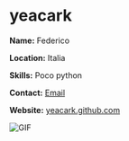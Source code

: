 # yeacark

**Name:** Federico

**Location:** Italia

**Skills:** Poco python

**Contact:** [Email](mailto:fedixino@gmail.com)

**Website:** [yeacark.github.com](https://yeacark.github.com)

![GIF]([link_alla_tua_gif.gif](https://media.tenor.com/IvyuPtEfzhoAAAAC/matrix.gif))
